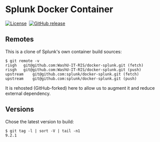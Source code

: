 # Splunk Docker Container

[![License](https://img.shields.io/badge/License-Apache%202.0-blue.svg)](https://opensource.org/licenses/Apache-2.0)&nbsp;
[![GitHub release](https://img.shields.io/github/v/tag/splunk/docker-splunk?sort=semver&label=Version)](https://github.com/splunk/docker-splunk/releases)

## Remotes

This is a clone of Splunk's own container build sources:

```
$ git remote -v
risgh	git@github.com:WashU-IT-RIS/docker-splunk.git (fetch)
risgh	git@github.com:WashU-IT-RIS/docker-splunk.git (push)
upstream	git@github.com:splunk/docker-splunk.git (fetch)
upstream	git@github.com:splunk/docker-splunk.git (push)
```

It is rehosted (GitHub-forked) here to allow us to augment it and reduce external dependency.

## Versions

Chose the latest version to build:

```
$ git tag -l | sort -V | tail -n1
9.2.1
```
